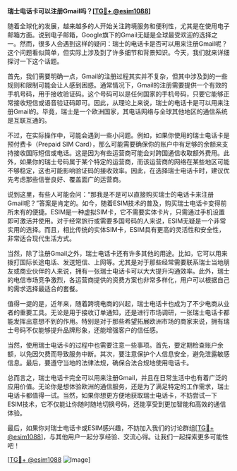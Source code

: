 **瑞士电话卡可以注册Gmail吗？[[TG💪+ @esim1088](https://t.me/s/esim1088)]**

随着全球化的发展，越来越多的人开始关注跨境服务和便利性，尤其是在使用电子邮箱方面。说到电子邮箱，Google旗下的Gmail无疑是全球最受欢迎的选择之一。然而，很多人会遇到这样的疑问：瑞士的电话卡是否可以用来注册Gmail呢？这个问题看似简单，但实际上涉及到了许多细节和背景知识。今天，我们就来详细探讨一下这个话题。

首先，我们需要明确一点，Gmail的注册过程其实并不复杂，但其中涉及到的一些规则和限制可能会让人感到困惑。通常情况下，Gmail的注册需要提供一个有效的手机号码，用于接收验证码。这个号码可以是任何国家的手机号码，只要它能够正常接收短信或语音验证码即可。因此，从理论上来说，瑞士的电话卡是可以用来注册Gmail的。毕竟，瑞士是一个欧洲国家，其电话网络与全球其他地区的通信系统是互联互通的。

不过，在实际操作中，可能会遇到一些小问题。例如，如果你使用的瑞士电话卡是预付费卡（Prepaid SIM Card），那么可能需要确保你的账户中有足够的余额来支持接收国际短信或电话。这是因为有些运营商可能会对跨国通信收取额外费用。此外，如果你的瑞士号码属于某个特定的运营商，而该运营商的网络在某些地区可能不够稳定，这也可能影响验证码的接收效率。因此，在选择瑞士电话卡时，建议优先考虑那些信誉良好、覆盖面广的运营商。

说到这里，有些人可能会问：“那我是不是可以直接购买瑞士的电话卡来注册Gmail呢？”答案是肯定的。如今，随着ESIM技术的普及，购买瑞士电话卡变得前所未有的便捷。ESIM是一种虚拟SIM卡，它不需要实体卡片，只需通过手机设置即可激活并使用。对于经常旅行或需要多国号码的人来说，ESIM无疑是一个非常实用的选择。而且，相比传统的实体SIM卡，ESIM具有更高的灵活性和安全性，非常适合现代生活方式。

当然，除了注册Gmail之外，瑞士电话卡还有许多其他的用途。比如，它可以用来拨打国际长途电话、发送短信、上网等。尤其是对于那些经常需要联系瑞士当地朋友或商业伙伴的人来说，拥有一张瑞士电话卡可以大大提升沟通效率。此外，瑞士的电信市场竞争激烈，各运营商提供的资费方案也非常多样化，用户可以根据自己的需求选择最适合的套餐。

值得一提的是，近年来，随着跨境电商的兴起，瑞士电话卡也成为了不少电商从业者的重要工具。无论是用于接收订单通知，还是进行市场调研，一张瑞士电话卡都能发挥出意想不到的作用。特别是对于那些希望拓展欧洲市场的商家来说，拥有瑞士号码不仅能够提升品牌形象，还能增强客户的信任感。

当然，使用瑞士电话卡的过程中也需要注意一些事项。首先，要定期检查账户余额，以免因欠费而导致服务中断。其次，要注意保护个人信息安全，避免泄露敏感信息。最后，要遵守当地的法律法规，确保合法合规地使用电话卡。

总而言之，瑞士电话卡完全可以用来注册Gmail，并且在日常生活中也有着广泛的应用价值。无论你是想体验欧洲的通信服务，还是为了满足特定的工作需求，瑞士电话卡都值得一试。当然，如果你想更方便地获取瑞士电话卡，不妨尝试一下ESIM技术，它不仅能让你随时随地切换号码，还能享受到更加智能和高效的通信体验。

最后，如果你对瑞士电话卡或ESIM感兴趣，不妨加入我们的讨论群组[[TG💪+ @esim1088](https://t.me/s/esim1088)]，与其他用户一起分享经验、交流心得。让我们一起探索更多可能性吧！

[[TG💪+ @esim1088](https://t.me/s/esim1088) ![Image](https://i.postimg.cc/4NQfJmqS/Snipaste-2025-05-13-00-14-12.png)]